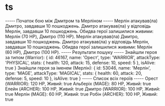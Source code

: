 # ts
----- Початок бою між Дмитром та Мерліном -----
Мерлін атакував(ла) Дмитро, завдавши 10 пошкоджень.
Дмитро атакував(ла) у відповідь Мерлін, завдавши 10 пошкоджень.
Обидва герої залишилися живими: Мерлін (70 HP), Дмитро (110 HP).
Мерлін атакував(ла) Дмитро, завдавши 10 пошкоджень.
Дмитро атакував(ла) у відповідь Мерлін, завдавши 10 пошкоджень.
Обидва герої залишилися живими: Мерлін (60 HP), Дмитро (100 HP).
----- Результати пошуку -----
Знайшли героя за типом (Warrior): {
  id: 46167,
  name: 'Орест',
  type: 'WARRIOR',
  attackType: 'PHYSICAL',
  stats: { health: 120, attack: 15, defense: 10, speed: 5 },
  isAlive: true
}
Знайшли героя за іменем (Мерлін): {
  id: 53046,
  name: 'Мерлін',
  type: 'MAGE',
  attackType: 'MAGICAL',
  stats: { health: 60, attack: 20, defense: 5, speed: 10 },
  isAlive: true
}
----- Список всіх героїв -----
Орест (WARRIOR): 120 HP, Живий: true
Альберіх (MAGE): 80 HP, Живий: true
Елейн (ARCHER): 100 HP, Живий: true
Дмитро (WARRIOR): 100 HP, Живий: true
Мерлін (MAGE): 60 HP, Живий: true
Робін (ARCHER): 100 HP, Живий: true
